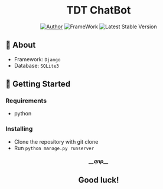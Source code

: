 
<h1 align="center">TDT ChatBot</h1>

<p align="center">
<a href="https://facebook.com/100029121395944"><img src="https://img.shields.io/badge/Author-qnp-blue.svg" alt="Author"></a>
<img src="https://img.shields.io/badge/Django-092E20?style=flat&logo=django&logoColor=green" alt="FrameWork">
<img src="https://img.shields.io/badge/Version-1.0.0-green.svg" alt="Latest Stable Version">
</p>

## 🧐 About
<ul>
<li>Framework: <code>Django</code></li>
<li>Database: <code>SQLite3</code></li>
</ul>

## 🏁 Getting Started
### Requirements
<ul>
<li>python</li>
</ul>

### Installing
<ul>
<li>Clone the repository with git clone </li>
<li>Run <code>python manage.py runserver</code></li>
</ul>

<h5 align="center">__qnp__</h5>
<h2 align="center">Good luck!</h3>